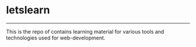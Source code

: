 # letslearn
---
This is the repo of contains learning material for various tools and technologies used for web-development.
